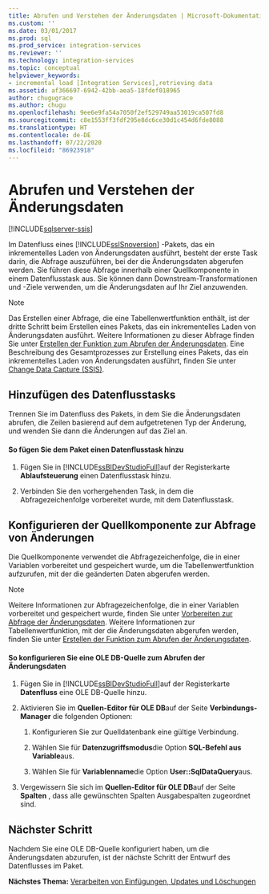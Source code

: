 ```yaml
---
title: Abrufen und Verstehen der Änderungsdaten | Microsoft-Dokumentation
ms.custom: ''
ms.date: 03/01/2017
ms.prod: sql
ms.prod_service: integration-services
ms.reviewer: ''
ms.technology: integration-services
ms.topic: conceptual
helpviewer_keywords:
- incremental load [Integration Services],retrieving data
ms.assetid: af366697-6942-42bb-aea5-18fdef018965
author: chugugrace
ms.author: chugu
ms.openlocfilehash: 9ee6e9fa54a7050f2ef529749aa53019ca507fd8
ms.sourcegitcommit: c8e1553ff3fdf295e8dc6ce30d1c454d6fde8088
ms.translationtype: HT
ms.contentlocale: de-DE
ms.lasthandoff: 07/22/2020
ms.locfileid: "86923918"
---
```

# <a name="retrieve-and-understand-the-change-data"></a>Abrufen und Verstehen der Änderungsdaten

[!INCLUDE[sqlserver-ssis](../../includes/applies-to-version/sqlserver-ssis.md)]


  Im Datenfluss eines [!INCLUDE[ssISnoversion](../../includes/ssisnoversion-md.md)] -Pakets, das ein inkrementelles Laden von Änderungsdaten ausführt, besteht der erste Task darin, die Abfrage auszuführen, bei der die Änderungsdaten abgerufen werden. Sie führen diese Abfrage innerhalb einer Quellkomponente in einem Datenflusstask aus. Sie können dann Downstream-Transformationen und -Ziele verwenden, um die Änderungsdaten auf Ihr Ziel anzuwenden.  
  
> [!NOTE]  
>  Das Erstellen einer Abfrage, die eine Tabellenwertfunktion enthält, ist der dritte Schritt beim Erstellen eines Pakets, das ein inkrementelles Laden von Änderungsdaten ausführt. Weitere Informationen zu dieser Abfrage finden Sie unter [Erstellen der Funktion zum Abrufen der Änderungsdaten](../../integration-services/change-data-capture/create-the-function-to-retrieve-the-change-data.md). Eine Beschreibung des Gesamtprozesses zur Erstellung eines Pakets, das ein inkrementelles Laden von Änderungsdaten ausführt, finden Sie unter [Change Data Capture &#40;SSIS&#41;](../../integration-services/change-data-capture/change-data-capture-ssis.md).  
  
## <a name="adding-the-data-flow-task"></a>Hinzufügen des Datenflusstasks  
 Trennen Sie im Datenfluss des Pakets, in dem Sie die Änderungsdaten abrufen, die Zeilen basierend auf dem aufgetretenen Typ der Änderung, und wenden Sie dann die Änderungen auf das Ziel an.  
  
#### <a name="to-add-a-data-flow-task-to-the-package"></a>So fügen Sie dem Paket einen Datenflusstask hinzu  
  
1.  Fügen Sie in [!INCLUDE[ssBIDevStudioFull](../../includes/ssbidevstudiofull-md.md)]auf der Registerkarte **Ablaufsteuerung** einen Datenflusstask hinzu.  
  
2.  Verbinden Sie den vorhergehenden Task, in dem die Abfragezeichenfolge vorbereitet wurde, mit dem Datenflusstask.  
  
## <a name="configuring-the-source-component-to-query-for-changes"></a>Konfigurieren der Quellkomponente zur Abfrage von Änderungen  
 Die Quellkomponente verwendet die Abfragezeichenfolge, die in einer Variablen vorbereitet und gespeichert wurde, um die Tabellenwertfunktion aufzurufen, mit der die geänderten Daten abgerufen werden.  
  
> [!NOTE]  
>  Weitere Informationen zur Abfragezeichenfolge, die in einer Variablen vorbereitet und gespeichert wurde, finden Sie unter [Vorbereiten zur Abfrage der Änderungsdaten](../../integration-services/change-data-capture/prepare-to-query-for-the-change-data.md). Weitere Informationen zur Tabellenwertfunktion, mit der die Änderungsdaten abgerufen werden, finden Sie unter [Erstellen der Funktion zum Abrufen der Änderungsdaten](../../integration-services/change-data-capture/create-the-function-to-retrieve-the-change-data.md).  
  
#### <a name="to-configure-an-ole-db-source-to-retrieve-the-change-data"></a>So konfigurieren Sie eine OLE DB-Quelle zum Abrufen der Änderungsdaten  
  
1.  Fügen Sie in [!INCLUDE[ssBIDevStudioFull](../../includes/ssbidevstudiofull-md.md)]auf der Registerkarte **Datenfluss** eine OLE DB-Quelle hinzu.  
  
2.  Aktivieren Sie im **Quellen-Editor für OLE DB**auf der Seite **Verbindungs-Manager** die folgenden Optionen:  
  
    1.  Konfigurieren Sie zur Quelldatenbank eine gültige Verbindung.  
  
    2.  Wählen Sie für **Datenzugriffsmodus**die Option **SQL-Befehl aus Variable**aus.  
  
    3.  Wählen Sie für **Variablenname**die Option **User::SqlDataQuery**aus.  
  
3.  Vergewissern Sie sich im **Quellen-Editor für OLE DB**auf der Seite **Spalten** , dass alle gewünschten Spalten Ausgabespalten zugeordnet sind.  
  
## <a name="next-step"></a>Nächster Schritt  
 Nachdem Sie eine OLE DB-Quelle konfiguriert haben, um die Änderungsdaten abzurufen, ist der nächste Schritt der Entwurf des Datenflusses im Paket.  
  
 **Nächstes Thema:** [Verarbeiten von Einfügungen, Updates und Löschungen](../../integration-services/change-data-capture/process-inserts-updates-and-deletes.md)  
  
  
